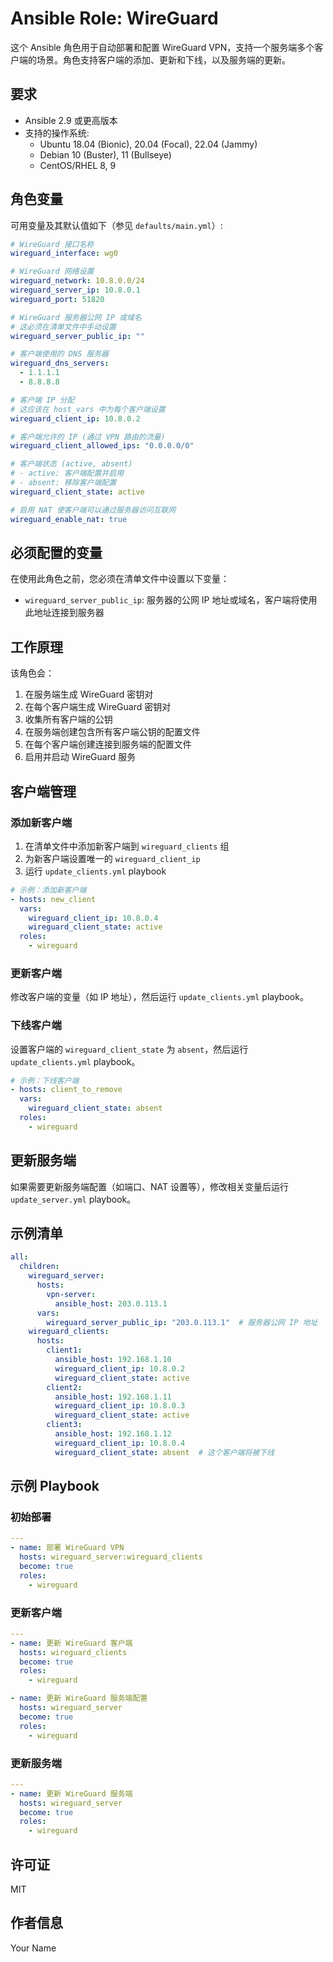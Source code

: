 # Ansible Role: WireGuard

这个 Ansible 角色用于自动部署和配置 WireGuard VPN，支持一个服务端多个客户端的场景。角色支持客户端的添加、更新和下线，以及服务端的更新。

## 要求

- Ansible 2.9 或更高版本
- 支持的操作系统:
  - Ubuntu 18.04 (Bionic), 20.04 (Focal), 22.04 (Jammy)
  - Debian 10 (Buster), 11 (Bullseye)
  - CentOS/RHEL 8, 9

## 角色变量

可用变量及其默认值如下（参见 `defaults/main.yml`）:

```yaml
# WireGuard 接口名称
wireguard_interface: wg0

# WireGuard 网络设置
wireguard_network: 10.8.0.0/24
wireguard_server_ip: 10.8.0.1
wireguard_port: 51820

# WireGuard 服务器公网 IP 或域名
# 这必须在清单文件中手动设置
wireguard_server_public_ip: ""

# 客户端使用的 DNS 服务器
wireguard_dns_servers:
  - 1.1.1.1
  - 8.8.8.8

# 客户端 IP 分配
# 这应该在 host_vars 中为每个客户端设置
wireguard_client_ip: 10.8.0.2

# 客户端允许的 IP (通过 VPN 路由的流量)
wireguard_client_allowed_ips: "0.0.0.0/0"

# 客户端状态 (active, absent)
# - active: 客户端配置并启用
# - absent: 移除客户端配置
wireguard_client_state: active

# 启用 NAT 使客户端可以通过服务器访问互联网
wireguard_enable_nat: true
```

## 必须配置的变量

在使用此角色之前，您必须在清单文件中设置以下变量：

- `wireguard_server_public_ip`: 服务器的公网 IP 地址或域名，客户端将使用此地址连接到服务器

## 工作原理

该角色会：

1. 在服务端生成 WireGuard 密钥对
2. 在每个客户端生成 WireGuard 密钥对
3. 收集所有客户端的公钥
4. 在服务端创建包含所有客户端公钥的配置文件
5. 在每个客户端创建连接到服务端的配置文件
6. 启用并启动 WireGuard 服务

## 客户端管理

### 添加新客户端

1. 在清单文件中添加新客户端到 `wireguard_clients` 组
2. 为新客户端设置唯一的 `wireguard_client_ip`
3. 运行 `update_clients.yml` playbook

```yaml
# 示例：添加新客户端
- hosts: new_client
  vars:
    wireguard_client_ip: 10.8.0.4
    wireguard_client_state: active
  roles:
    - wireguard
```

### 更新客户端

修改客户端的变量（如 IP 地址），然后运行 `update_clients.yml` playbook。

### 下线客户端

设置客户端的 `wireguard_client_state` 为 `absent`，然后运行 `update_clients.yml` playbook。

```yaml
# 示例：下线客户端
- hosts: client_to_remove
  vars:
    wireguard_client_state: absent
  roles:
    - wireguard
```

## 更新服务端

如果需要更新服务端配置（如端口、NAT 设置等），修改相关变量后运行 `update_server.yml` playbook。

## 示例清单

```yaml
all:
  children:
    wireguard_server:
      hosts:
        vpn-server:
          ansible_host: 203.0.113.1
      vars:
        wireguard_server_public_ip: "203.0.113.1"  # 服务器公网 IP 地址
    wireguard_clients:
      hosts:
        client1:
          ansible_host: 192.168.1.10
          wireguard_client_ip: 10.8.0.2
          wireguard_client_state: active
        client2:
          ansible_host: 192.168.1.11
          wireguard_client_ip: 10.8.0.3
          wireguard_client_state: active
        client3:
          ansible_host: 192.168.1.12
          wireguard_client_ip: 10.8.0.4
          wireguard_client_state: absent  # 这个客户端将被下线
```

## 示例 Playbook

### 初始部署

```yaml
---
- name: 部署 WireGuard VPN
  hosts: wireguard_server:wireguard_clients
  become: true
  roles:
    - wireguard
```

### 更新客户端

```yaml
---
- name: 更新 WireGuard 客户端
  hosts: wireguard_clients
  become: true
  roles:
    - wireguard

- name: 更新 WireGuard 服务端配置
  hosts: wireguard_server
  become: true
  roles:
    - wireguard
```

### 更新服务端

```yaml
---
- name: 更新 WireGuard 服务端
  hosts: wireguard_server
  become: true
  roles:
    - wireguard
```

## 许可证

MIT

## 作者信息

Your Name 